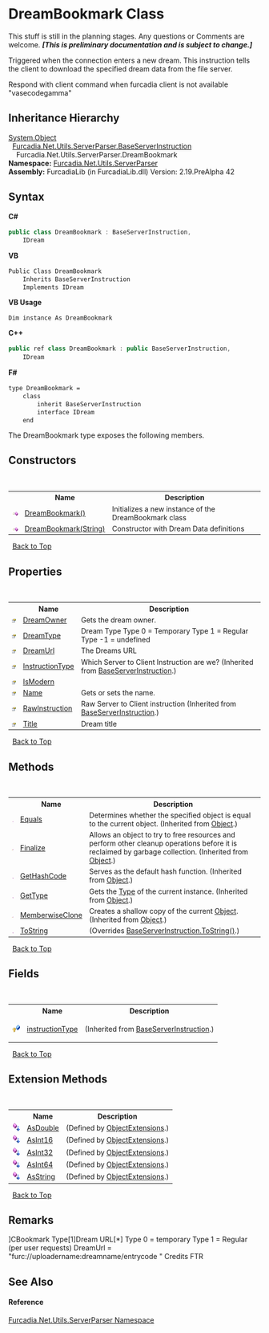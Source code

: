 # DreamBookmark Class
This stuff is still in the planning stages. Any questions or Comments are welcome. _**\[This is preliminary documentation and is subject to change.\]**_

Triggered when the connection enters a new dream. 
This instruction tells the client to download the specified dream data from the file server.

Respond with client command when furcadia client is not available "vasecodegamma"



## Inheritance Hierarchy
<a href="http://msdn2.microsoft.com/en-us/library/e5kfa45b" target="_blank">System.Object</a><br />&nbsp;&nbsp;<a href="T_Furcadia_Net_Utils_ServerParser_BaseServerInstruction">Furcadia.Net.Utils.ServerParser.BaseServerInstruction</a><br />&nbsp;&nbsp;&nbsp;&nbsp;Furcadia.Net.Utils.ServerParser.DreamBookmark<br />
**Namespace:**&nbsp;<a href="N_Furcadia_Net_Utils_ServerParser">Furcadia.Net.Utils.ServerParser</a><br />**Assembly:**&nbsp;FurcadiaLib (in FurcadiaLib.dll) Version: 2.19.PreAlpha 42

## Syntax

**C#**<br />
``` C#
public class DreamBookmark : BaseServerInstruction, 
	IDream
```

**VB**<br />
``` VB
Public Class DreamBookmark
	Inherits BaseServerInstruction
	Implements IDream
```

**VB Usage**<br />
``` VB Usage
Dim instance As DreamBookmark
```

**C++**<br />
``` C++
public ref class DreamBookmark : public BaseServerInstruction, 
	IDream
```

**F#**<br />
``` F#
type DreamBookmark =  
    class
        inherit BaseServerInstruction
        interface IDream
    end
```

The DreamBookmark type exposes the following members.


## Constructors
&nbsp;<table><tr><th></th><th>Name</th><th>Description</th></tr><tr><td>![Public method](media/pubmethod.gif "Public method")</td><td><a href="M_Furcadia_Net_Utils_ServerParser_DreamBookmark__ctor">DreamBookmark()</a></td><td>
Initializes a new instance of the DreamBookmark class</td></tr><tr><td>![Public method](media/pubmethod.gif "Public method")</td><td><a href="M_Furcadia_Net_Utils_ServerParser_DreamBookmark__ctor_1">DreamBookmark(String)</a></td><td>
Constructor with Dream Data definitions</td></tr></table>&nbsp;
<a href="#dreambookmark-class">Back to Top</a>

## Properties
&nbsp;<table><tr><th></th><th>Name</th><th>Description</th></tr><tr><td>![Public property](media/pubproperty.gif "Public property")</td><td><a href="P_Furcadia_Net_Utils_ServerParser_DreamBookmark_DreamOwner">DreamOwner</a></td><td>
Gets the dream owner.</td></tr><tr><td>![Public property](media/pubproperty.gif "Public property")</td><td><a href="P_Furcadia_Net_Utils_ServerParser_DreamBookmark_DreamType">DreamType</a></td><td>
Dream Type 
Type 0 = Temporary
 Type 1 = Regular Type -1 = undefined</td></tr><tr><td>![Public property](media/pubproperty.gif "Public property")</td><td><a href="P_Furcadia_Net_Utils_ServerParser_DreamBookmark_DreamUrl">DreamUrl</a></td><td>
The Dreams URL</td></tr><tr><td>![Public property](media/pubproperty.gif "Public property")</td><td><a href="P_Furcadia_Net_Utils_ServerParser_BaseServerInstruction_InstructionType">InstructionType</a></td><td>
Which Server to Client Instruction are we?
 (Inherited from <a href="T_Furcadia_Net_Utils_ServerParser_BaseServerInstruction">BaseServerInstruction</a>.)</td></tr><tr><td>![Public property](media/pubproperty.gif "Public property")</td><td><a href="P_Furcadia_Net_Utils_ServerParser_DreamBookmark_IsModern">IsModern</a></td><td /></tr><tr><td>![Public property](media/pubproperty.gif "Public property")</td><td><a href="P_Furcadia_Net_Utils_ServerParser_DreamBookmark_Name">Name</a></td><td>
Gets or sets the name.</td></tr><tr><td>![Public property](media/pubproperty.gif "Public property")</td><td><a href="P_Furcadia_Net_Utils_ServerParser_BaseServerInstruction_RawInstruction">RawInstruction</a></td><td>
Raw Server to Client instruction
 (Inherited from <a href="T_Furcadia_Net_Utils_ServerParser_BaseServerInstruction">BaseServerInstruction</a>.)</td></tr><tr><td>![Public property](media/pubproperty.gif "Public property")</td><td><a href="P_Furcadia_Net_Utils_ServerParser_DreamBookmark_Title">Title</a></td><td>
Dream title</td></tr></table>&nbsp;
<a href="#dreambookmark-class">Back to Top</a>

## Methods
&nbsp;<table><tr><th></th><th>Name</th><th>Description</th></tr><tr><td>![Public method](media/pubmethod.gif "Public method")</td><td><a href="http://msdn2.microsoft.com/en-us/library/bsc2ak47" target="_blank">Equals</a></td><td>
Determines whether the specified object is equal to the current object.
 (Inherited from <a href="http://msdn2.microsoft.com/en-us/library/e5kfa45b" target="_blank">Object</a>.)</td></tr><tr><td>![Protected method](media/protmethod.gif "Protected method")</td><td><a href="http://msdn2.microsoft.com/en-us/library/4k87zsw7" target="_blank">Finalize</a></td><td>
Allows an object to try to free resources and perform other cleanup operations before it is reclaimed by garbage collection.
 (Inherited from <a href="http://msdn2.microsoft.com/en-us/library/e5kfa45b" target="_blank">Object</a>.)</td></tr><tr><td>![Public method](media/pubmethod.gif "Public method")</td><td><a href="http://msdn2.microsoft.com/en-us/library/zdee4b3y" target="_blank">GetHashCode</a></td><td>
Serves as the default hash function.
 (Inherited from <a href="http://msdn2.microsoft.com/en-us/library/e5kfa45b" target="_blank">Object</a>.)</td></tr><tr><td>![Public method](media/pubmethod.gif "Public method")</td><td><a href="http://msdn2.microsoft.com/en-us/library/dfwy45w9" target="_blank">GetType</a></td><td>
Gets the <a href="http://msdn2.microsoft.com/en-us/library/42892f65" target="_blank">Type</a> of the current instance.
 (Inherited from <a href="http://msdn2.microsoft.com/en-us/library/e5kfa45b" target="_blank">Object</a>.)</td></tr><tr><td>![Protected method](media/protmethod.gif "Protected method")</td><td><a href="http://msdn2.microsoft.com/en-us/library/57ctke0a" target="_blank">MemberwiseClone</a></td><td>
Creates a shallow copy of the current <a href="http://msdn2.microsoft.com/en-us/library/e5kfa45b" target="_blank">Object</a>.
 (Inherited from <a href="http://msdn2.microsoft.com/en-us/library/e5kfa45b" target="_blank">Object</a>.)</td></tr><tr><td>![Public method](media/pubmethod.gif "Public method")</td><td><a href="M_Furcadia_Net_Utils_ServerParser_DreamBookmark_ToString">ToString</a></td><td> (Overrides <a href="M_Furcadia_Net_Utils_ServerParser_BaseServerInstruction_ToString">BaseServerInstruction.ToString()</a>.)</td></tr></table>&nbsp;
<a href="#dreambookmark-class">Back to Top</a>

## Fields
&nbsp;<table><tr><th></th><th>Name</th><th>Description</th></tr><tr><td>![Protected field](media/protfield.gif "Protected field")</td><td><a href="F_Furcadia_Net_Utils_ServerParser_BaseServerInstruction_instructionType">instructionType</a></td><td>

 (Inherited from <a href="T_Furcadia_Net_Utils_ServerParser_BaseServerInstruction">BaseServerInstruction</a>.)</td></tr></table>&nbsp;
<a href="#dreambookmark-class">Back to Top</a>

## Extension Methods
&nbsp;<table><tr><th></th><th>Name</th><th>Description</th></tr><tr><td>![Public Extension Method](media/pubextension.gif "Public Extension Method")</td><td><a href="M_Furcadia_Extensions_ObjectExtensions_AsDouble">AsDouble</a></td><td> (Defined by <a href="T_Furcadia_Extensions_ObjectExtensions">ObjectExtensions</a>.)</td></tr><tr><td>![Public Extension Method](media/pubextension.gif "Public Extension Method")</td><td><a href="M_Furcadia_Extensions_ObjectExtensions_AsInt16">AsInt16</a></td><td> (Defined by <a href="T_Furcadia_Extensions_ObjectExtensions">ObjectExtensions</a>.)</td></tr><tr><td>![Public Extension Method](media/pubextension.gif "Public Extension Method")</td><td><a href="M_Furcadia_Extensions_ObjectExtensions_AsInt32">AsInt32</a></td><td> (Defined by <a href="T_Furcadia_Extensions_ObjectExtensions">ObjectExtensions</a>.)</td></tr><tr><td>![Public Extension Method](media/pubextension.gif "Public Extension Method")</td><td><a href="M_Furcadia_Extensions_ObjectExtensions_AsInt64">AsInt64</a></td><td> (Defined by <a href="T_Furcadia_Extensions_ObjectExtensions">ObjectExtensions</a>.)</td></tr><tr><td>![Public Extension Method](media/pubextension.gif "Public Extension Method")</td><td><a href="M_Furcadia_Extensions_ObjectExtensions_AsString">AsString</a></td><td> (Defined by <a href="T_Furcadia_Extensions_ObjectExtensions">ObjectExtensions</a>.)</td></tr></table>&nbsp;
<a href="#dreambookmark-class">Back to Top</a>

## Remarks
]CBookmark Type[1]Dream URL[*] 
Type 0 = temporary
 Type 1 = Regular (per user requests) 
DreamUrl = "furc://uploadername:dreamname/entrycode "
 Credits FTR

## See Also


#### Reference
<a href="N_Furcadia_Net_Utils_ServerParser">Furcadia.Net.Utils.ServerParser Namespace</a><br />